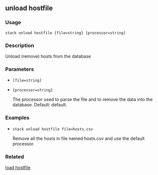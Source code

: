## unload hostfile

### Usage

`stack unload hostfile {file=string} [processor=string]`

### Description

Unload (remove) hosts from the database

### Parameters
* `[file=string]`
* `{processor=string}`

   The processor used to parse the file and to remove the data into the
	database. Default: default.

### Examples

* `stack unload hostfile file=hosts.csv`

   Remove all the hosts in file named hosts.csv and use the default
	processor.


### Related
[load hostfile](load-hostfile)


